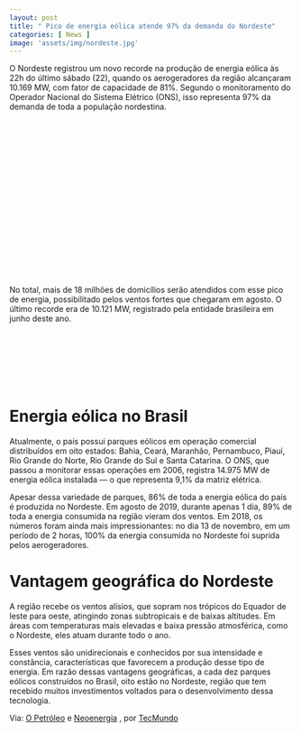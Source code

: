 ```yaml
---
layout: post
title: " Pico de energia eólica atende 97% da demanda do Nordeste"
categories: [ News ]
image: 'assets/img/nordeste.jpg'
---
```


O Nordeste registrou um novo recorde na produção de energia eólica às 22h do último sábado (22), quando os aerogeradores da região alcançaram 10.169 MW, com fator de capacidade de 81%. Segundo o monitoramento do Operador Nacional do Sistema Elétrico (ONS), isso representa 97% da demanda de toda a população nordestina.

<!-- QUADRADO -->
<script async src="//pagead2.googlesyndication.com/pagead/js/adsbygoogle.js"></script>
<ins class="adsbygoogle"
style="display:inline-block;width:336px;height:280px"
data-ad-client="ca-pub-2838251107855362"
data-ad-slot="5351066970"></ins>
<script>
(adsbygoogle = window.adsbygoogle || []).push({});
</script>

No total, mais de 18 milhões de domicílios serão atendidos com esse pico de energia, possibilitado pelos ventos fortes que chegaram em agosto. O último recorde era de 10.121 MW, registrado pela entidade brasileira em junho deste ano.

<!-- MINI ANÚNCIO -->
<script async src="//pagead2.googlesyndication.com/pagead/js/adsbygoogle.js"></script>
<!-- Games Root -->
<ins class="adsbygoogle"
style="display:inline-block;width:730px;height:95px"
data-ad-client="ca-pub-2838251107855362"
data-ad-slot="5351066970"></ins>
<script>
(adsbygoogle = window.adsbygoogle || []).push({});
</script>

# Energia eólica no Brasil
Atualmente, o país possui parques eólicos em operação comercial distribuídos em oito estados: Bahia, Ceará, Maranhão, Pernambuco, Piauí, Rio Grande do Norte, Rio Grande do Sul e Santa Catarina. O ONS, que passou a monitorar essas operações em 2006, registra 14.975 MW de energia eólica instalada — o que representa 9,1% da matriz elétrica.

<!-- RETANGULO LARGO 2 -->
<script async src="//pagead2.googlesyndication.com/pagead/js/adsbygoogle.js"></script>
<ins class="adsbygoogle"
style="display:block; text-align:center;"
data-ad-layout="in-article"
data-ad-format="fluid"
data-ad-client="ca-pub-2838251107855362"
data-ad-slot="8549252987"></ins>
<script>
(adsbygoogle = window.adsbygoogle || []).push({});
</script>

Apesar dessa variedade de parques, 86% de toda a energia eólica do país é produzida no Nordeste. Em agosto de 2019, durante apenas 1 dia, 89% de toda a energia consumida na região vieram dos ventos. Em 2018, os números foram ainda mais impressionantes: no dia 13 de novembro, em um período de 2 horas, 100% da energia consumida no Nordeste foi suprida pelos aerogeradores.

# Vantagem geográfica do Nordeste
A região recebe os ventos alísios, que sopram nos trópicos do Equador de leste para oeste, atingindo zonas subtropicais e de baixas altitudes. Em áreas com temperaturas mais elevadas e baixa pressão atmosférica, como o Nordeste, eles atuam durante todo o ano.

Esses ventos são unidirecionais e conhecidos por sua intensidade e constância, características que favorecem a produção desse tipo de energia. Em razão dessas vantagens geográficas, a cada dez parques eólicos construídos no Brasil, oito estão no Nordeste, região que tem recebido muitos investimentos voltados para o desenvolvimento dessa tecnologia.

<!-- RETANGULO LARGO -->
<script async src="https://pagead2.googlesyndication.com/pagead/js/adsbygoogle.js"></script>
<!-- Informat -->
<ins class="adsbygoogle"
style="display:block"
data-ad-client="ca-pub-2838251107855362"
data-ad-slot="2327980059"
data-ad-format="auto"
data-full-width-responsive="true"></ins>
<script>
(adsbygoogle = window.adsbygoogle || []).push({});
</script>

Via: [O Petróleo](https://opetroleo.com.br/energia-eolica-atinge-97-da-demanda-do-nordeste-brasileiro/) e [Neoenergia](https://www.neoenergia.com/pt-br/te-interessa/meio-ambiente/Paginas/energia-eolica-ventos-do-nordeste.aspx) , por [TecMundo](https://www.tecmundo.com.br/ciencia/176490-pico-energia-eolica-atende-97-demanda-nordeste.htm)
